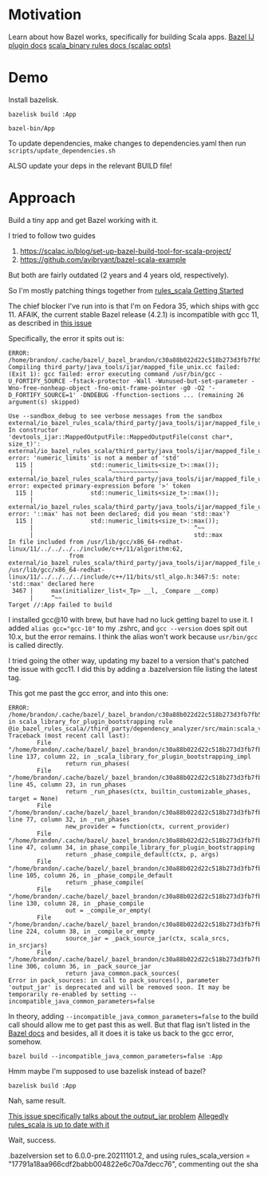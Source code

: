 # Motivation

Learn about how Bazel works, specifically for building Scala apps.
[Bazel IJ plugin docs](https://ij.bazel.build/)
[scala_binary rules docs (scalac opts)](https://github.com/bazelbuild/rules_scala/blob/master/docs/scala_binary.md)

# Demo
Install bazelisk.

`bazelisk build :App`

`bazel-bin/App`

To update dependencies, make changes to dependencies.yaml then run `scripts/update_dependencies.sh`

ALSO update your deps in the relevant BUILD file!

# Approach

Build a tiny app and get Bazel working with it.

I tried to follow two guides
1) https://scalac.io/blog/set-up-bazel-build-tool-for-scala-project/
2) https://github.com/avibryant/bazel-scala-example

But both are fairly outdated (2 years and 4 years old, respectively).

So I'm mostly patching things together from [rules_scala Getting Started](https://github.com/bazelbuild/rules_scala#getting-started)

The chief blocker I've run into is that I'm on Fedora 35, which ships with gcc 11. AFAIK, the current stable Bazel release (4.2.1) is incompatible with gcc 11, as described in [this issue](https://github.com/bazelbuild/bazel/issues/12702)

Specifically, the error it spits out is:
```
ERROR: /home/brandon/.cache/bazel/_bazel_brandon/c30a88b022d22c518b273d3fb7fb5211/external/io_bazel_rules_scala/third_party/java_tools/ijar/BUILD:11:11: Compiling third_party/java_tools/ijar/mapped_file_unix.cc failed: (Exit 1): gcc failed: error executing command /usr/bin/gcc -U_FORTIFY_SOURCE -fstack-protector -Wall -Wunused-but-set-parameter -Wno-free-nonheap-object -fno-omit-frame-pointer -g0 -O2 '-D_FORTIFY_SOURCE=1' -DNDEBUG -ffunction-sections ... (remaining 26 argument(s) skipped)

Use --sandbox_debug to see verbose messages from the sandbox
external/io_bazel_rules_scala/third_party/java_tools/ijar/mapped_file_unix.cc: In constructor 'devtools_ijar::MappedOutputFile::MappedOutputFile(const char*, size_t)':
external/io_bazel_rules_scala/third_party/java_tools/ijar/mapped_file_unix.cc:115:21: error: 'numeric_limits' is not a member of 'std'
  115 |                std::numeric_limits<size_t>::max());
      |                     ^~~~~~~~~~~~~~
external/io_bazel_rules_scala/third_party/java_tools/ijar/mapped_file_unix.cc:115:42: error: expected primary-expression before '>' token
  115 |                std::numeric_limits<size_t>::max());
      |                                          ^
external/io_bazel_rules_scala/third_party/java_tools/ijar/mapped_file_unix.cc:115:45: error: '::max' has not been declared; did you mean 'std::max'?
  115 |                std::numeric_limits<size_t>::max());
      |                                             ^~~
      |                                             std::max
In file included from /usr/lib/gcc/x86_64-redhat-linux/11/../../../../include/c++/11/algorithm:62,
                 from external/io_bazel_rules_scala/third_party/java_tools/ijar/mapped_file_unix.cc:21:
/usr/lib/gcc/x86_64-redhat-linux/11/../../../../include/c++/11/bits/stl_algo.h:3467:5: note: 'std::max' declared here
 3467 |     max(initializer_list<_Tp> __l, _Compare __comp)
      |     ^~~
Target //:App failed to build
```

I installed gcc@10 with brew, but have had no luck getting bazel to use it. I added `alias gcc="gcc-10"` to my .zshrc, and `gcc --version` does spit out 10.x, but the error remains. I think the alias won't work because `usr/bin/gcc` is called directly.

I tried going the other way, updating my bazel to a version that's patched the issue with gcc11. I did this by adding a .bazelversion file listing the latest tag.

This got me past the gcc error, and into this one:
```
ERROR: /home/brandon/.cache/bazel/_bazel_brandon/c30a88b022d22c518b273d3fb7fb5211/external/io_bazel_rules_scala/third_party/dependency_analyzer/src/main/BUILD:6:39: in scala_library_for_plugin_bootstrapping rule @io_bazel_rules_scala//third_party/dependency_analyzer/src/main:scala_version: 
Traceback (most recent call last):
        File "/home/brandon/.cache/bazel/_bazel_brandon/c30a88b022d22c518b273d3fb7fb5211/external/io_bazel_rules_scala/scala/private/rules/scala_library.bzl", line 137, column 22, in _scala_library_for_plugin_bootstrapping_impl
                return run_phases(
        File "/home/brandon/.cache/bazel/_bazel_brandon/c30a88b022d22c518b273d3fb7fb5211/external/io_bazel_rules_scala/scala/private/phases/api.bzl", line 45, column 23, in run_phases
                return _run_phases(ctx, builtin_customizable_phases, target = None)
        File "/home/brandon/.cache/bazel/_bazel_brandon/c30a88b022d22c518b273d3fb7fb5211/external/io_bazel_rules_scala/scala/private/phases/api.bzl", line 77, column 32, in _run_phases
                new_provider = function(ctx, current_provider)
        File "/home/brandon/.cache/bazel/_bazel_brandon/c30a88b022d22c518b273d3fb7fb5211/external/io_bazel_rules_scala/scala/private/phases/phase_compile.bzl", line 47, column 34, in phase_compile_library_for_plugin_bootstrapping
                return _phase_compile_default(ctx, p, args)
        File "/home/brandon/.cache/bazel/_bazel_brandon/c30a88b022d22c518b273d3fb7fb5211/external/io_bazel_rules_scala/scala/private/phases/phase_compile.bzl", line 105, column 26, in _phase_compile_default
                return _phase_compile(
        File "/home/brandon/.cache/bazel/_bazel_brandon/c30a88b022d22c518b273d3fb7fb5211/external/io_bazel_rules_scala/scala/private/phases/phase_compile.bzl", line 130, column 28, in _phase_compile
                out = _compile_or_empty(
        File "/home/brandon/.cache/bazel/_bazel_brandon/c30a88b022d22c518b273d3fb7fb5211/external/io_bazel_rules_scala/scala/private/phases/phase_compile.bzl", line 224, column 38, in _compile_or_empty
                source_jar = _pack_source_jar(ctx, scala_srcs, in_srcjars)
        File "/home/brandon/.cache/bazel/_bazel_brandon/c30a88b022d22c518b273d3fb7fb5211/external/io_bazel_rules_scala/scala/private/phases/phase_compile.bzl", line 306, column 36, in _pack_source_jar
                return java_common.pack_sources(
Error in pack_sources: in call to pack_sources(), parameter 'output_jar' is deprecated and will be removed soon. It may be temporarily re-enabled by setting --incompatible_java_common_parameters=false
```

In theory, adding `--incompatible_java_common_parameters=false` to the build call should allow me to get past this as well. But that flag isn't listed in the [Bazel docs](https://docs.bazel.build/versions/main/command-line-reference.html#build) and besides, all it does it is take us back to the gcc error, somehow.

`bazel build --incompatible_java_common_parameters=false :App`

Hmm maybe I'm supposed to use bazelisk instead of bazel?

`bazelisk build :App`

Nah, same result.

[This issue specifically talks about the output_jar problem](https://github.com/bazelbuild/bazel/issues/12373)
[Allegedly rules_scala is up to date with it](https://github.com/bazelbuild/rules_scala/pull/1314)

Wait, success.

.bazelversion set to 6.0.0-pre.20211101.2, and using rules_scala_version = "17791a18aa966cdf2babb004822e6c70a7decc76", commenting out the sha

